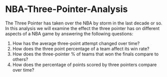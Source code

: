 # NBA-Three-Pointer-Analysis

The Three Pointer has taken over the NBA by storm in the last decade or so. In this analysis we will examine the effect the three pointer has on different aspects of a NBA game by answering the following questions:

  1. How has the average three-point attempt changed over time?
  2. How does the three point percentage of a team affect its win rate?
  3. How does the three-pointer % of teams that won the finals compare to others?
  4. How does the percentage of points scored by three pointers compare over time?
